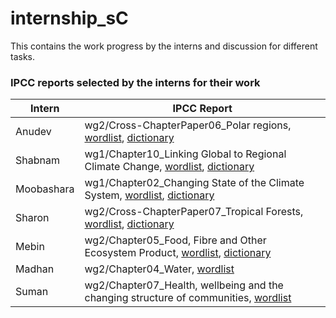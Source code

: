 # internship_sC

This contains the work progress by the interns and discussion for different tasks.

### IPCC reports selected by the interns for their work

| Intern  | IPCC Report  |
|-----------|-----------|
| Anudev     | wg2/Cross-ChapterPaper06_Polar regions, [wordlist](https://github.com/semanticClimate/internship_sC/blob/main/ipcc/wordlist/wordlist_polar.txt), [dictionary](https://github.com/semanticClimate/internship_sC/blob/main/ipcc/dictionary/polar_dict.html)    |
| Shabnam     | wg1/Chapter10_Linking Global to Regional Climate Change, [wordlist](https://github.com/semanticClimate/internship_sC/blob/main/ipcc/wordlist/wg1ch10.txt), [dictionary](https://github.com/semanticClimate/internship_sC/blob/main/ipcc/dictionary/wg1chap10_dictionary.html)    |
| Moobashara     | wg1/Chapter02_Changing State of the Climate System, [wordlist](https://github.com/semanticClimate/internship_sC/blob/main/ipcc/wordlist/wgIchap02.txt), [dictionary](https://github.com/semanticClimate/internship_sC/blob/main/ipcc/dictionary/wg1chap02_dict.html)    |
| Sharon     | wg2/Cross-ChapterPaper07_Tropical Forests, [wordlist](https://github.com/semanticClimate/internship_sC/blob/main/ipcc/wordlist/forest_wordlist.txt), [dictionary](https://github.com/semanticClimate/internship_sC/blob/main/ipcc/dictionary/ccpforest_dict.html)    |
| Mebin     | wg2/Chapter05_Food, Fibre and Other Ecosystem Product, [wordlist](https://github.com/semanticClimate/internship_sC/blob/main/ipcc/wordlist/foodfibre_wordlist.txt), [dictionary](https://github.com/semanticClimate/internship_sC/blob/main/ipcc/dictionary/foodfibre_dict.html)    |
| Madhan     | wg2/Chapter04_Water, [wordlist](https://github.com/semanticClimate/internship_sC/blob/Madhan/IPCC_AR6_WG2_Chap04_Specific)    |
| Suman     | wg2/Chapter07_Health, wellbeing and the changing structure of communities, [wordlist](https://github.com/semanticClimate/internship_sC/blob/suman/Word_lists.txt)    |

